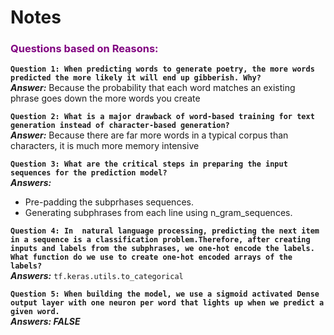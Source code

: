 # **Notes**



### <font color='purple'> **Questions based on Reasons:**</font>

**`Question 1: When predicting words to generate poetry, the more words predicted the more likely it will end up gibberish. Why?`** <br>
***Answer:*** Because the probability that each word matches an existing phrase goes down the more words you create

**`Question 2: What is a major drawback of word-based training for text generation instead of character-based generation?`**<br>
***Answer:***
Because there are far more words in a typical corpus than characters, it is much more memory intensive


**`Question 3: What are the critical steps in preparing the input sequences for the prediction model?`**<br>
***Answers:***
- Pre-padding the subprhases sequences.
- Generating subphrases from each line using n_gram_sequences.

**`Question 4: In  natural language processing, predicting the next item in a sequence is a classification problem.Therefore, after creating inputs and labels from the subphrases, we one-hot encode the labels. What function do we use to create one-hot encoded arrays of the labels?`**<br>
***Answers:*** ```tf.keras.utils.to_categorical```

**`Question 5: When building the model, we use a sigmoid activated Dense output layer with one neuron per word that lights up when we predict a given word.`**<br>
***Answers: FALSE***


